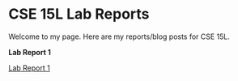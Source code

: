 # CSE 15L Lab Reports

Welcome to my page. Here are my reports/blog posts for CSE 15L.


**Lab Report 1**

[Lab Report 1](https://amgit07.github.io/cse15l-lab-reports/lab-report-1-week-2.html)